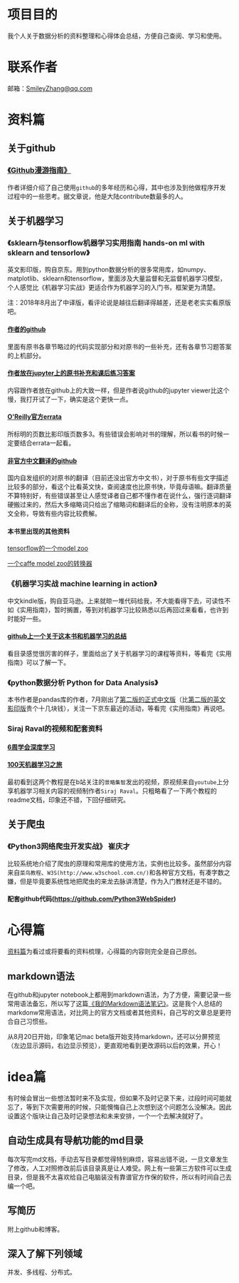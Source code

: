 # 项目目的
我个人关于数据分析的资料整理和心得体会总结，方便自己查阅、学习和使用。

# 联系作者
邮箱：SmileyZhang@qq.com

# 资料篇
## 关于github
### [《Github漫游指南》](https://github.com/phodal/github)
作者详细介绍了自己使用`github`的多年经历和心得，其中也涉及到他做程序开发过程中的一些思考。据文章说，他是大陆contribute数最多的人。

## 关于机器学习
### 《sklearn与tensorflow机器学习实用指南 hands-on ml with sklearn and tensorlow》
英文影印版，购自京东。用到python数据分析的很多常用库，如numpy、matplotlib、sklearn和tensorflow，里面涉及大量监督和无监督机器学习模型，个人感觉比《机器学习实战》更适合作为机器学习的入门书，框架更为清楚。

注：2018年8月出了中译版，看评论说是越往后翻译得越差，还是老老实实看原版吧。

#### [作者的github](https://github.com/ageron/handson-ml)
里面有原书各章节略过的代码实现部分和对原书的一些补充，还有各章节习题答案的上机部分。

#### [作者放在jupyter上的原书补充和课后练习答案](http://nbviewer.jupyter.org/github/ageron/handson-ml/tree/master/)
内容跟作者放在github上的大致一样，但是作者说github的jupyter viewer比这个慢，我打开试了一下，确实是这个更快一点。

#### [O'Reilly官方errata](https://www.oreilly.com/catalog/errata.csp?isbn=0636920052289)
所标明的页数比影印版页数多3。有些错误会影响对书的理解，所以看书的时候一定要结合errata一起看。

#### [非官方中文翻译的github](https://github.com/apachecn/hands_on_Ml_with_Sklearn_and_TF)
国内自发组织的对原书的翻译（目前还没出官方中文书），对于原书有些文字描述比较多的部分，看这个比看英文快，查阅速度也比原书快，毕竟母语嘛。翻译质量不算特别好，有些错误甚至让人感觉译者自己都不懂作者在说什么，强行逐词翻译硬搬过来的，然后大多缩略词只给出了缩略词和翻译后的全称，没有注明原本的英文全称，导致有些内容比较费解。

#### 本书里出现的其他资料
[tensorflow的一个model zoo](https://github.com/tensorflow/models)

[一个caffe model zoo的转换器](https://github.com/ethereon/caffe-tensorflow)

### 《机器学习实战 machine learning in action》
中文kindle版，购自亚马逊。上来就晾一堆代码给我，不大能看得下去，可读性不如《实用指南》，暂时搁置，等到对机器学习比较熟悉以后再回过来看看，也许到时能好一些。

#### [github上一个关于这本书和机器学习的总结](https://github.com/apachecn/AiLearning)
看目录感觉很厉害的样子，里面给出了关于机器学习的课程等资料，等看完《实用指南》可以了解一下。

### 《python数据分析 Python for Data Analysis》
本书作者是pandas库的作者，7月刚出了[第二版的正式中文版](https://item.jd.com/12398725.html)（比[第二版的英文影印版](https://item.jd.com/12310353.html?dist=jd)贵个十几块钱），关注一下京东最近的活动，等看完《实用指南》再说吧。

### Siraj Raval的视频和配套资料
#### [6周学会深度学习](https://github.com/llSourcell/Learn_Deep_Learning_in_6_Weeks)
#### [100天机器学习之旅](https://github.com/llSourcell/Machine_Learning_Journey)
最初看到这两个教程是在b站关注的`景略集智`发出的视频，原视频来自`youtube`上分享机器学习相关内容的视频制作者`Siraj Raval`。只粗略看了一下两个教程的readme文档，印象还不错，下回仔细研究。

## 关于爬虫
### 《Python3网络爬虫开发实战》 崔庆才
比较系统地介绍了爬虫的原理和常用库的使用方法，实例也比较多。虽然部分内容来自`菜鸟教程`、`W3S(http://www.w3school.com.cn/)`和各种官方文档，有凑字数之嫌，但是毕竟要系统性地把爬虫的来龙去脉讲清楚，作为入门教材还是不错的。
#### 配套github代码(https://github.com/Python3WebSpider) 

# 心得篇
[资料篇](#资料篇)为看过或将要看的资料梳理，心得篇的内容则完全是自己原创。
## markdown语法
在github和jupyter notebook上都用到markdown语法，为了方便，需要记录一些常用语法备忘，所以写了这篇[《我的Markdown语法笔记》](https://github.com/SmileyZhang/data-analysis/blob/master/my-notes-of-markdown.md)。这是我个人总结的markdonw常用语法，对比网上的官方文档或者其他资料，自己写的文章总是更符合自己习惯些。

从8月20日开始，印象笔记mac beta版开始支持markdown，还可以分屏预览（左边显示源码，右边显示预览），更直观地看到更改源码以后的效果，开心！

# idea篇
有时候会冒出一些想法暂时来不及实现，但如果不及时记录下来，过段时间可能就忘了，等到下次需要用的时候，只能懊悔自己上次想到这个问题怎么没解决。因此设置这个版块让自己及时记录想法和未来安排，一个一个去解决就好了。
## 自动生成具有导航功能的md目录
每次写完md文档，手动去写目录都觉得特别麻烦，容易出错不说，一旦文章发生了修改，人工对照修改前后该目录真是让人难受。网上有一些第三方软件可以生成目录，但是我不太喜欢给自己电脑装没有靠谱官方作保的软件，所以有时间自己去编一个吧。
## 写简历
附上github和博客。
## 深入了解下列领域
并发、多线程、分布式。
